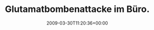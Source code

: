 ---
retweeted: false
source: <a href="http://twitter.com" rel="nofollow">Twitter Web Client</a>
entities:
  hashtags: []
  symbols: []
  user_mentions: []
  urls: []
display_text_range:
- '0'
- '135'
favorite_count: '0'
id_str: '1417179425'
truncated: false
retweet_count: '0'
id: '1417179425'
created_at: Mon Mar 30 11:20:36 +0000 2009
favorited: false
full_text: Glutamatbombenattacke im Büro. Ich bin mir sicher das Chinesisches Budenessen
  gegen irgendeine UN-Charta verstößt. Such meine Gasmaske.
lang: de
tags:
- pesos:twitter
date: '2009-03-30T11:20:36+00:00'
src: https://twitter.com/bascht/status/1417179425
original_url: https://twitter.com/bascht/status/1417179425
type: twitter_tweet
text: Glutamatbombenattacke im Büro. Ich bin mir sicher das Chinesisches Budenessen
  gegen irgendeine UN-Charta verstößt. Such meine Gasmaske.
title: 'Glutamatbombenattacke im Büro. '

---